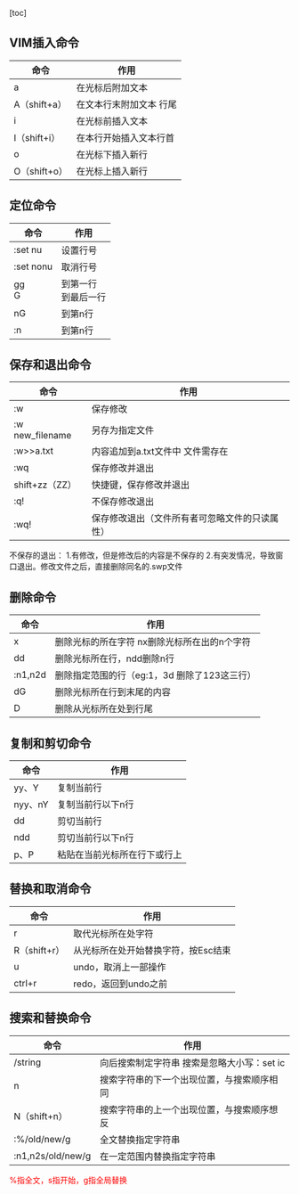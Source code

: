[toc]
## VIM插入命令
| 命令 | 作用 |
| - | - |
| a | 在光标后附加文本 |
| A（shift+a） | 在文本行末附加文本 行尾 |
| i | 在光标前插入文本 |
| I（shift+i） | 在本行开始插入文本行首 |
| o | 在光标下插入新行 |
| O（shift+o） | 在光标上插入新行 |
## 定位命令
| 命令 | 作用 |
| - | - |
| :set nu | 设置行号 |
| :set nonu | 取消行号 |
| gg<br>G | 到第一行<br>到最后一行 |
| nG | 到第n行 |
| :n | 到第n行 |
## 保存和退出命令
| 命令 | 作用 |
| - | - |
| :w | 保存修改 |
| :w new_filename | 另存为指定文件 |
| :w>>a.txt | 内容追加到a.txt文件中 文件需存在 |
| :wq | 保存修改并退出 |
| shift+zz（ZZ） | 快捷键，保存修改并退出 |
| :q! | 不保存修改退出 |
| :wq! | 保存修改退出（文件所有者可忽略文件的只读属性） |
不保存的退出：
1.有修改，但是修改后的内容是不保存的
2.有突发情况，导致窗口退出。修改文件之后，直接删除同名的.swp文件

## 删除命令

| 命令 | 作用 |
| - | - |
| x | 删除光标的所在字符 nx删除光标所在出的n个字符 |
| dd | 删除光标所在行，ndd删除n行 |
| :n1,n2d | 删除指定范围的行（eg:1，3d 删除了123这三行） |
| dG | 删除光标所在行到末尾的内容 |
| D | 删除从光标所在处到行尾 |

## 复制和剪切命令
| 命令 | 作用 |
| - | - |
| yy、Y | 复制当前行 |
| nyy、nY | 复制当前行以下n行 |
| dd | 剪切当前行 |
| ndd | 剪切当前行以下n行 |
| p、P | 粘贴在当前光标所在行下或行上 |

## 替换和取消命令
| 命令 | 作用 |
| - | - |
| r | 取代光标所在处字符 |
| R（shift+r） | 从光标所在处开始替换字符，按Esc结束 |
| u | undo，取消上一部操作 |
| ctrl+r | redo，返回到undo之前 |

## 搜索和替换命令
| 命令 | 作用 |
| - | - |
| /string | 向后搜索制定字符串 搜索是忽略大小写：set ic |
| n | 搜索字符串的下一个出现位置，与搜索顺序相同 |
| N（shift+n） | 搜索字符串的上一个出现位置，与搜索顺序想反 |
| :%/old/new/g | 全文替换指定字符串 |
| :n1,n2s/old/new/g | 在一定范围内替换指定字符串 |
<font color="red">%指全文，s指开始，g指全局替换</font>

